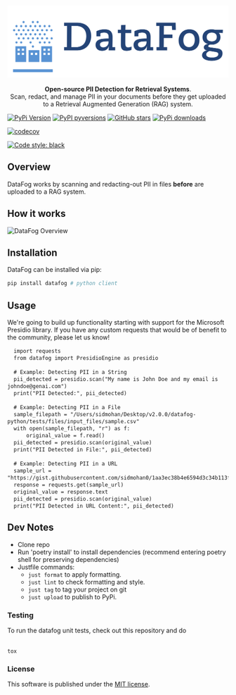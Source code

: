 <p align="center">
  <a href="https://www.datafog.ai"><img src="public/colorlogo.png" alt="DataFog logo"></a>
</p>

<p align="center">
    <b>Open-source PII Detection for Retrieval Systems</b>. <br />
    Scan, redact, and manage PII in your documents before they get uploaded to a Retrieval Augmented Generation (RAG) system. 
</p>

[![PyPi Version](https://img.shields.io/pypi/v/datafog.svg?style=flat-square)](https://pypi.org/project/datafog/)
[![PyPI pyversions](https://img.shields.io/pypi/pyversions/datafog.svg?style=flat-square)](https://pypi.org/project/datafog/)
[![GitHub stars](https://img.shields.io/github/stars/datafog/datafog-python.svg?style=flat-square&logo=github&label=Stars&logoColor=white)](https://github.com/datafog/datafog-python)
[![PyPi downloads](https://img.shields.io/pypi/dm/datafog.svg?style=flat-square)](https://pypistats.org/packages/datafog)

<!-- [![gh-actions](https://img.shields.io/github/workflow/status/datafog/datafog-python/ci?style=flat-square)](https://github.com/datafog/datafog-python/actions?query=workflow%3Aci) -->

[![codecov](https://img.shields.io/codecov/c/github/datafog/datafog-python.svg?style=flat-square)](https://codecov.io/gh/datafog/datafog-python)

<!-- [![LGTM](https://img.shields.io/lgtm/grade/python/github/datafog/datafog-python.svg?style=flat-square)](https://lgtm.com/projects/g/datafog/datafog-python) -->

[![Code style: black](https://img.shields.io/badge/code%20style-black-000000.svg?style=flat-square)](https://github.com/psf/black)

## Overview

DataFog works by scanning and redacting-out PII in files **before** are uploaded to a RAG system.

## How it works

<img src="https://www.datafog.ai/hero.png" alt="DataFog Overview">

## Installation

DataFog can be installed via pip:

```bash
pip install datafog # python client
```

## Usage

We're going to build up functionality starting with support for the Microsoft Presidio library. If you have any custom requests that would be of benefit to the community, please let us know!

```
  import requests
  from datafog import PresidioEngine as presidio

  # Example: Detecting PII in a String
  pii_detected = presidio.scan("My name is John Doe and my email is johndoe@genai.com")
  print("PII Detected:", pii_detected)

  # Example: Detecting PII in a File
  sample_filepath = "/Users/sidmohan/Desktop/v2.0.0/datafog-python/tests/files/input_files/sample.csv"
  with open(sample_filepath, "r") as f:
      original_value = f.read()
  pii_detected = presidio.scan(original_value)
  print("PII Detected in File:", pii_detected)

  # Example: Detecting PII in a URL
  sample_url = "https://gist.githubusercontent.com/sidmohan0/1aa3ec38b4e6594d3c34b113f2e0962d/raw/42e57146197be0f85a5901cd1dcdd9ad15b31bab/sotu_2023.txt"
  response = requests.get(sample_url)
  original_value = response.text
  pii_detected = presidio.scan(original_value)
  print("PII Detected in URL Content:", pii_detected)

```

## Dev Notes

- Clone repo
- Run 'poetry install' to install dependencies (recommend entering poetry shell for preserving dependencies)
- Justfile commands:
  - `just format` to apply formatting.
  - `just lint` to check formatting and style.
  - `just tag` to tag your project on git
  - `just upload` to publish to PyPi.

### Testing

To run the datafog unit tests, check out this repository and do

```

tox

```

### License

This software is published under the [MIT
license](https://en.wikipedia.org/wiki/MIT_License).

```

```
